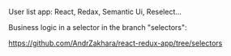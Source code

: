 User list app: React, Redax, Semantic Ui, Reselect...

Business logic in a selector in the branch "selectors":

https://github.com/AndrZakhara/react-redux-app/tree/selectors
